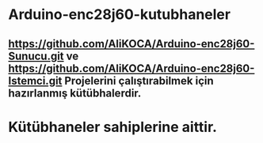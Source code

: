 # Arduino-enc28j60-kutubhaneler
## https://github.com/AliKOCA/Arduino-enc28j60-Sunucu.git ve https://github.com/AliKOCA/Arduino-enc28j60-Istemci.git Projelerini çalıştırabilmek için hazırlanmış kütübhalerdir.


# Kütübhaneler sahiplerine aittir.